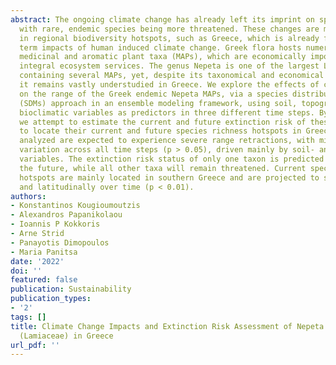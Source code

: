 ```yaml
---
abstract: The ongoing climate change has already left its imprint on species distributions,
  with rare, endemic species being more threatened. These changes are more prominent
  in regional biodiversity hotspots, such as Greece, which is already facing the short
  term impacts of human induced climate change. Greek flora hosts numerous endemic
  medicinal and aromatic plant taxa (MAPs), which are economically important and provide
  integral ecosystem services. The genus Nepeta is one of the largest Lamiaceae genera,
  containing several MAPs, yet, despite its taxonomical and economical significance,
  it remains vastly understudied in Greece. We explore the effects of climate change
  on the range of the Greek endemic Nepeta MAPs, via a species distribution models
  (SDMs) approach in an ensemble modeling framework, using soil, topographical and
  bioclimatic variables as predictors in three different time steps. By doing so,
  we attempt to estimate the current and future extinction risk of these taxa and
  to locate their current and future species richness hotspots in Greece. The taxa
  analyzed are expected to experience severe range retractions, with minor intraspecific
  variation across all time steps (p > 0.05), driven mainly by soil- and aridity-related
  variables. The extinction risk status of only one taxon is predicted to worsen in
  the future, while all other taxa will remain threatened. Current species richness
  hotspots are mainly located in southern Greece and are projected to shift both altitudinally
  and latitudinally over time (p < 0.01).
authors:
- Konstantinos Kougioumoutzis
- Alexandros Papanikolaou
- Ioannis P Kokkoris
- Arne Strid
- Panayotis Dimopoulos
- Maria Panitsa
date: '2022'
doi: ''
featured: false
publication: Sustainability
publication_types:
- '2'
tags: []
title: Climate Change Impacts and Extinction Risk Assessment of Nepeta Representatives
  (Lamiaceae) in Greece
url_pdf: ''
---
```

